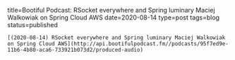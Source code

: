 
title=Bootiful Podcast: RSocket everywhere and Spring luminary Maciej Walkowiak on Spring Cloud AWS
date=2020-08-14
type=post
tags=blog
status=published
~~~~~~
[(2020-08-14) RSocket everywhere and Spring luminary Maciej Walkowiak on Spring Cloud AWS](http://api.bootifulpodcast.fm//podcasts/95f7ed9e-11b6-4b80-aca6-733921b073d2/produced-audio) 
            